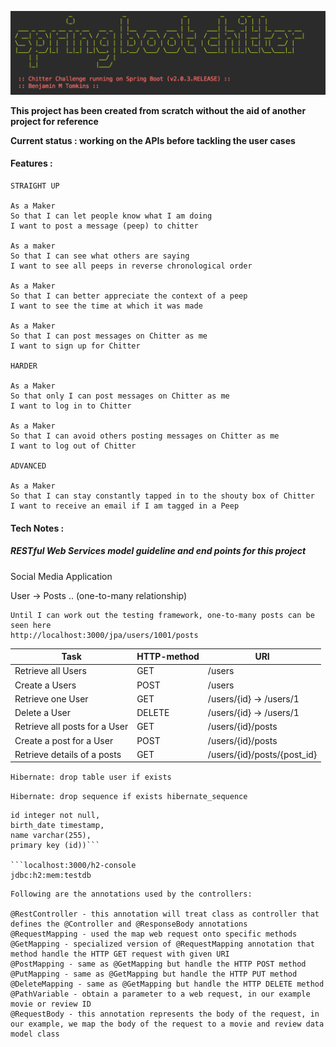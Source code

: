 ![](banner.png)

**This project has been created from scratch without the aid of another project for reference**

**Current status : working on the APIs before tackling the user cases**

#### Features :

```
STRAIGHT UP

As a Maker
So that I can let people know what I am doing  
I want to post a message (peep) to chitter

As a maker
So that I can see what others are saying  
I want to see all peeps in reverse chronological order

As a Maker
So that I can better appreciate the context of a peep
I want to see the time at which it was made

As a Maker
So that I can post messages on Chitter as me
I want to sign up for Chitter

HARDER

As a Maker
So that only I can post messages on Chitter as me
I want to log in to Chitter

As a Maker
So that I can avoid others posting messages on Chitter as me
I want to log out of Chitter

ADVANCED

As a Maker
So that I can stay constantly tapped in to the shouty box of Chitter
I want to receive an email if I am tagged in a Peep
```

#### Tech Notes :

##### RESTful Web Services model guideline and end points for this project

Social Media Application

User -> Posts .. (one-to-many relationship)

```
Until I can work out the testing framework, one-to-many posts can be seen here
http://localhost:3000/jpa/users/1001/posts
```


  |     Task      | HTTP-method | URI |
  | --- | --- | --- |
  | Retrieve all Users    |   GET    |  /users |
  | Create a Users        |   POST   |  /users |
  | Retrieve one User     |   GET    |  /users/{id} -> /users/1 |
  | Delete a User         |   DELETE | /users/{id} -> /users/1 |
  | Retrieve all posts for a User |   GET  |   /users/{id}/posts |
  | Create a post for a User      |   POST |   /users/{id}/posts |
  | Retrieve details of a posts   |   GET  |   /users/{id}/posts/{post_id} |

```Hibernate: drop table user if exists```

```Hibernate: drop sequence if exists hibernate_sequence```

```Hibernate: create table user (
id integer not null, 
birth_date timestamp, 
name varchar(255), 
primary key (id))```

```localhost:3000/h2-console
jdbc:h2:mem:testdb
```

```
Following are the annotations used by the controllers:

@RestController - this annotation will treat class as controller that defines the @Controller and @ResponseBody annotations
@RequestMapping - used the map web request onto specific methods
@GetMapping - specialized version of @RequestMapping annotation that method handle the HTTP GET request with given URI
@PostMapping - same as @GetMapping but handle the HTTP POST method
@PutMapping - same as @GetMapping but handle the HTTP PUT method
@DeleteMapping - same as @GetMapping but handle the HTTP DELETE method
@PathVariable - obtain a parameter to a web request, in our example movie or review ID
@RequestBody - this annotation represents the body of the request, in our example, we map the body of the request to a movie and review data model class
```